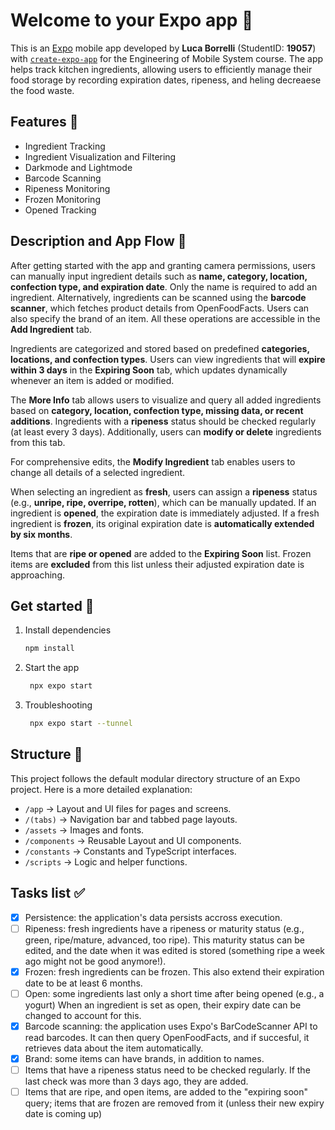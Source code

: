 # Welcome to your Expo app 👋

This is an [Expo](https://expo.dev) mobile app developed by **Luca Borrelli** (StudentID: **19057**) with [`create-expo-app`](https://www.npmjs.com/package/create-expo-app) for the Engineering of Mobile System course. The app helps track kitchen ingredients, allowing users to efficiently manage their food storage by recording expiration dates, ripeness, and heling decreaese the food waste.

## Features 📌
* Ingredient Tracking
* Ingredient Visualization and Filtering
* Darkmode and Lightmode
* Barcode Scanning
* Ripeness Monitoring
* Frozen Monitoring
* Opened Tracking

## Description and App Flow 📖
After getting started with the app and granting camera permissions, users can manually input ingredient details such as **name, category, location, confection type, and expiration date**. Only the name is required to add an ingredient. Alternatively, ingredients can be scanned using the **barcode scanner**, which fetches product details from OpenFoodFacts. Users can also specify the brand of an item. All these operations are accessible in the **Add Ingredient** tab.

Ingredients are categorized and stored based on predefined **categories, locations, and confection types**. Users can view ingredients that will **expire within 3 days** in the **Expiring Soon** tab, which updates dynamically whenever an item is added or modified.

The **More Info** tab allows users to visualize and query all added ingredients based on **category, location, confection type, missing data, or recent additions**. Ingredients with a **ripeness** status should be checked regularly (at least every 3 days). Additionally, users can **modify or delete** ingredients from this tab.

For comprehensive edits, the **Modify Ingredient** tab enables users to change all details of a selected ingredient.

When selecting an ingredient as **fresh**, users can assign a **ripeness** status (e.g., **unripe, ripe, overripe, rotten**), which can be manually updated. If an ingredient is **opened**, the expiration date is immediately adjusted. If a fresh ingredient is **frozen**, its original expiration date is **automatically extended by six months**.

Items that are **ripe or opened** are added to the **Expiring Soon** list. Frozen items are **excluded** from this list unless their adjusted expiration date is approaching.



## Get started 🚀

1. Install dependencies

   ```bash
   npm install
   ```

2. Start the app

   ```bash
    npx expo start
   ```
3. Troubleshooting

   ```bash
    npx expo start --tunnel
   ```

## Structure 📂

This project follows the default modular directory structure of an Expo project. 
Here is a more detailed explanation:
- `/app` → Layout and UI files for pages and screens.
- `/(tabs)` → Navigation bar and tabbed page layouts.
- `/assets` → Images and fonts.
- `/components` → Reusable Layout and UI components.
- `/constants` → Constants and TypeScript interfaces.
- `/scripts` → Logic and helper functions.


## Tasks list ✅

- [x] Persistence: the application's data persists accross execution.
- [ ] Ripeness: fresh ingredients have a ripeness or maturity status (e.g., green, ripe/mature, advanced, too ripe). This maturity status can be edited, and the date when it was edited is stored (something ripe a week ago might not be good anymore!).
- [x] Frozen: fresh ingredients can be frozen. This also extend their expiration date to be at least 6 months.
- [ ] Open: some ingredients last only a short time after being opened (e.g., a yogurt) When an ingredient is set as open, their expiry date can be changed to account for this.
- [x] Barcode scanning: the application uses Expo's BarCodeScanner API to read barcodes. It can then query OpenFoodFacts, and if succesful, it retrieves data about the item automatically.
- [x] Brand: some items can have brands, in addition to names.
- [ ] Items that have a ripeness status need to be checked regularly. If the last check was more than 3 days ago, they are added.
- [ ] Items that are ripe, and open items, are added to the "expiring soon" query; items that are frozen are removed from it (unless their new expiry date is coming up)